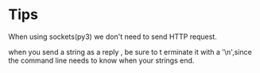 # Tips
When using sockets(py3) we don't need to send HTTP request.

when you send a string as a reply , be sure to t erminate it with  a '\n',since the command line needs to know when your strings end.
